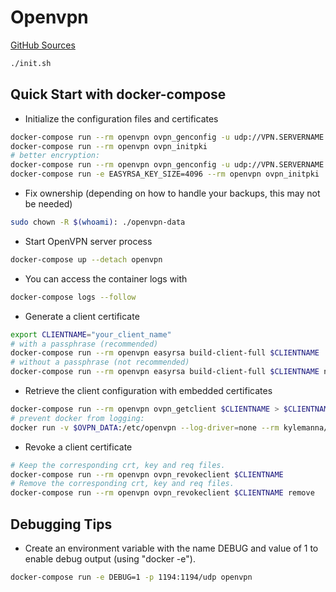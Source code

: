 # Openvpn

[GitHub Sources](https://github.com/dockovpn/docker-openvpn)

``` bash
./init.sh
```

## Quick Start with docker-compose

* Initialize the configuration files and certificates

``` bash
docker-compose run --rm openvpn ovpn_genconfig -u udp://VPN.SERVERNAME.COM
docker-compose run --rm openvpn ovpn_initpki
# better encryption:
docker-compose run --rm openvpn ovpn_genconfig -u udp://VPN.SERVERNAME.COM -C 'AES-256-GCM' -a 'SHA384'
docker-compose run -e EASYRSA_KEY_SIZE=4096 --rm openvpn ovpn_initpki
```

* Fix ownership (depending on how to handle your backups, this may not be needed)

``` bash
sudo chown -R $(whoami): ./openvpn-data
```

* Start OpenVPN server process

``` bash
docker-compose up --detach openvpn
```

* You can access the container logs with

``` bash
docker-compose logs --follow
```

* Generate a client certificate

``` bash
export CLIENTNAME="your_client_name"
# with a passphrase (recommended)
docker-compose run --rm openvpn easyrsa build-client-full $CLIENTNAME
# without a passphrase (not recommended)
docker-compose run --rm openvpn easyrsa build-client-full $CLIENTNAME nopass
```

* Retrieve the client configuration with embedded certificates

``` bash
docker-compose run --rm openvpn ovpn_getclient $CLIENTNAME > $CLIENTNAME.ovpn
# prevent docker from logging:
docker run -v $OVPN_DATA:/etc/openvpn --log-driver=none --rm kylemanna/openvpn ovpn_getclient USER > USER.ovpn
```

* Revoke a client certificate

``` bash
# Keep the corresponding crt, key and req files.
docker-compose run --rm openvpn ovpn_revokeclient $CLIENTNAME
# Remove the corresponding crt, key and req files.
docker-compose run --rm openvpn ovpn_revokeclient $CLIENTNAME remove
```

## Debugging Tips

* Create an environment variable with the name DEBUG and value of 1 to enable debug output (using "docker -e").

``` bash
docker-compose run -e DEBUG=1 -p 1194:1194/udp openvpn
```
